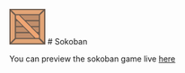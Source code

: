 ![alt text](https://github.com/reigncraving/sokoban/blob/master/textures/box.png) # Sokoban    

You can preview the sokoban game live [here](https://sokoban-play.000webhostapp.com/?levelID=1)

